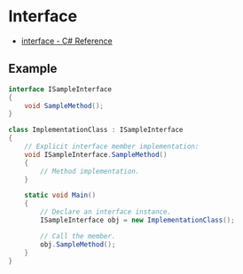 # Interface

- [interface - C# Reference](https://docs.microsoft.com/en-us/dotnet/csharp/language-reference/keywords/interface)

## Example

```c#
interface ISampleInterface
{
    void SampleMethod();
}

class ImplementationClass : ISampleInterface
{
    // Explicit interface member implementation: 
    void ISampleInterface.SampleMethod()
    {
        // Method implementation.
    }

    static void Main()
    {
        // Declare an interface instance.
        ISampleInterface obj = new ImplementationClass();

        // Call the member.
        obj.SampleMethod();
    }
}
```
